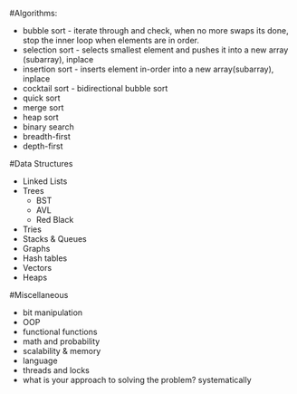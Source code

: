 #Algorithms:
* bubble sort - iterate through and check, when no more swaps its done, stop the inner loop when elements are in order.
* selection sort - selects smallest element and pushes it into a new array (subarray), inplace
* insertion sort - inserts element in-order into a new array(subarray), inplace
* cocktail sort - bidirectional bubble sort
* quick sort
* merge sort
* heap sort
* binary search
* breadth-first
* depth-first

#Data Structures
* Linked Lists
* Trees
	* BST
	* AVL
	* Red Black
* Tries
* Stacks & Queues
* Graphs
* Hash tables
* Vectors
* Heaps

#Miscellaneous
* bit manipulation
* OOP
* functional functions
* math and probability
* scalability & memory
* language
* threads and locks
* what is your approach to solving the problem? systematically

